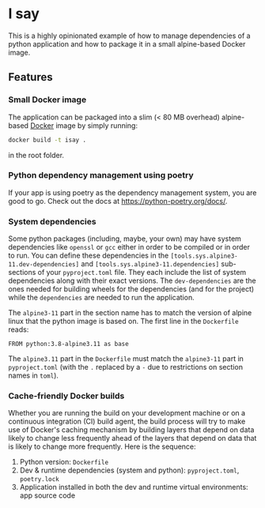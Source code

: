 # I say

This is a highly opinionated example of how to manage dependencies of a python
application and how to package it in a small alpine-based Docker image.

## Features

### Small Docker image

The application can be packaged into a slim (< 80 MB overhead) alpine-based
[Docker](https://www.docker.com/) image by simply running:

```sh
docker build -t isay .
```

in the root folder.

### Python dependency management using poetry

If your app is using poetry as the dependency management system, you are good to
go. Check out the docs at <https://python-poetry.org/docs/>.

### System dependencies

Some python packages (including, maybe, your own) may have system dependencies
like `openssl` or `gcc` either in order to be compiled or in order to run. You
can define these dependencies in the `[tools.sys.alpine3-11.dev-dependencies]`
and `[tools.sys.alpine3-11.dependencies]` sub-sections of your `pyproject.toml`
file. They each include the list of system dependencies along with their exact
versions. The `dev-dependencies` are the ones needed for building wheels for the
dependencies (and for the project) while the `dependencies` are needed to run
the application.

The `alpine3-11` part in the section name has to match the version of alpine
linux that the python image is based on. The first line in the `Dockerfile`
reads:

```docker
FROM python:3.8-alpine3.11 as base
```

The `alpine3.11` part in the `Dockerfile` must match the `alpine3-11` part in
`pyproject.toml` (with the `.` replaced by a `-` due to restrictions on section
names in `toml`).

### Cache-friendly Docker builds

Whether you are running the build on your development machine or on a continuous
integration (CI) build agent, the build process will try to make use of Docker's
caching mechanism by building layers that depend on data likely to change less
frequently ahead of the layers that depend on data that is likely to change more
frequently. Here is the sequence:

1. Python version: `Dockerfile`
2. Dev & runtime dependencies (system and python): `pyproject.toml`,
   `poetry.lock`
3. Application installed in both the dev and runtime virtual environments: app source code
